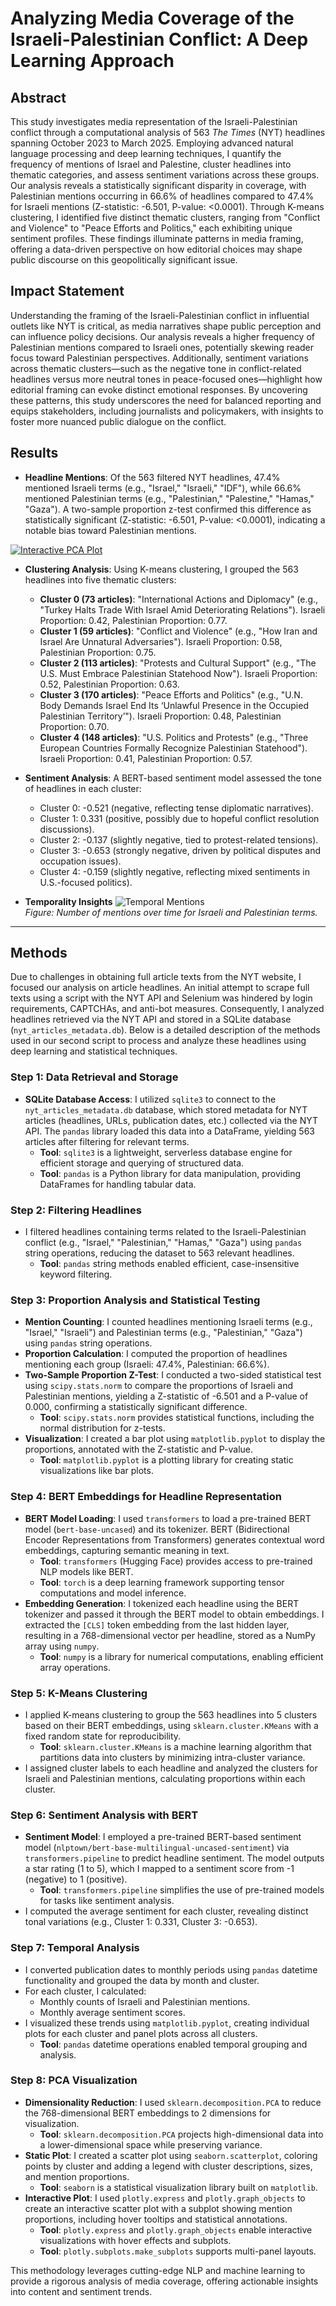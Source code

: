 # Analyzing Media Coverage of the Israeli-Palestinian Conflict: A Deep Learning Approach

## Abstract

This study investigates media representation of the Israeli-Palestinian conflict through a computational analysis of 563 *The Times* (NYT) headlines spanning October 2023 to March 2025. Employing advanced natural language processing and deep learning techniques, I quantify the frequency of mentions of Israel and Palestine, cluster headlines into thematic categories, and assess sentiment variations across these groups. Our analysis reveals a statistically significant disparity in coverage, with Palestinian mentions occurring in 66.6% of headlines compared to 47.4% for Israeli mentions (Z-statistic: -6.501, P-value: <0.0001). Through K-means clustering, I identified five distinct thematic clusters, ranging from "Conflict and Violence" to "Peace Efforts and Politics," each exhibiting unique sentiment profiles. These findings illuminate patterns in media framing, offering a data-driven perspective on how editorial choices may shape public discourse on this geopolitically significant issue.

## Impact Statement

Understanding the framing of the Israeli-Palestinian conflict in influential outlets like NYT is critical, as media narratives shape public perception and can influence policy decisions. Our analysis reveals a higher frequency of Palestinian mentions compared to Israeli ones, potentially skewing reader focus toward Palestinian perspectives. Additionally, sentiment variations across thematic clusters—such as the negative tone in conflict-related headlines versus more neutral tones in peace-focused ones—highlight how editorial framing can evoke distinct emotional responses. By uncovering these patterns, this study underscores the need for balanced reporting and equips stakeholders, including journalists and policymakers, with insights to foster more nuanced public dialogue on the conflict.

## Results

- **Headline Mentions**: Of the 563 filtered NYT headlines, 47.4% mentioned Israeli terms (e.g., "Israel," "Israeli," "IDF"), while 66.6% mentioned Palestinian terms (e.g., "Palestinian," "Palestine," "Hamas," "Gaza"). A two-sample proportion z-test confirmed this difference as statistically significant (Z-statistic: -6.501, P-value: <0.0001), indicating a notable bias toward Palestinian mentions.

[![Interactive PCA Plot](figures_deep_learning4/cluster_visualization.png)](https://adams-charleen.github.io/https://adams-charleen.github.io/nyt_deep_learning/pca_interactive.html)

- **Clustering Analysis**: Using K-means clustering, I grouped the 563 headlines into five thematic clusters:
  - **Cluster 0 (73 articles)**: "International Actions and Diplomacy" (e.g., "Turkey Halts Trade With Israel Amid Deteriorating Relations"). Israeli Proportion: 0.42, Palestinian Proportion: 0.77.
  - **Cluster 1 (59 articles)**: "Conflict and Violence" (e.g., "How Iran and Israel Are Unnatural Adversaries"). Israeli Proportion: 0.58, Palestinian Proportion: 0.75.
  - **Cluster 2 (113 articles)**: "Protests and Cultural Support" (e.g., "The U.S. Must Embrace Palestinian Statehood Now"). Israeli Proportion: 0.52, Palestinian Proportion: 0.63.
  - **Cluster 3 (170 articles)**: "Peace Efforts and Politics" (e.g., "U.N. Body Demands Israel End Its ‘Unlawful Presence in the Occupied Palestinian Territory’"). Israeli Proportion: 0.48, Palestinian Proportion: 0.70.
  - **Cluster 4 (148 articles)**: "U.S. Politics and Protests" (e.g., "Three European Countries Formally Recognize Palestinian Statehood"). Israeli Proportion: 0.41, Palestinian Proportion: 0.57.

- **Sentiment Analysis**: A BERT-based sentiment model assessed the tone of headlines in each cluster:
  - Cluster 0: -0.521 (negative, reflecting tense diplomatic narratives).
  - Cluster 1: 0.331 (positive, possibly due to hopeful conflict resolution discussions).
  - Cluster 2: -0.137 (slightly negative, tied to protest-related tensions).
  - Cluster 3: -0.653 (strongly negative, driven by political disputes and occupation issues).
  - Cluster 4: -0.159 (slightly negative, reflecting mixed sentiments in U.S.-focused politics).

- **Temporality Insights**
![Temporal Mentions](temporal_mentions.png)  
*Figure: Number of mentions over time for Israeli and Palestinian terms.*

---

## Methods

Due to challenges in obtaining full article texts from the NYT website, I focused our analysis on article headlines. An initial attempt to scrape full texts using a script with the NYT API and Selenium was hindered by login requirements, CAPTCHAs, and anti-bot measures. Consequently, I analyzed headlines retrieved via the NYT API and stored in a SQLite database (`nyt_articles_metadata.db`). Below is a detailed description of the methods used in our second script to process and analyze these headlines using deep learning and statistical techniques.

### Step 1: Data Retrieval and Storage
- **SQLite Database Access**: I utilized `sqlite3` to connect to the `nyt_articles_metadata.db` database, which stored metadata for NYT articles (headlines, URLs, publication dates, etc.) collected via the NYT API. The `pandas` library loaded this data into a DataFrame, yielding 563 articles after filtering for relevant terms.
  - **Tool**: `sqlite3` is a lightweight, serverless database engine for efficient storage and querying of structured data.
  - **Tool**: `pandas` is a Python library for data manipulation, providing DataFrames for handling tabular data.

### Step 2: Filtering Headlines
- I filtered headlines containing terms related to the Israeli-Palestinian conflict (e.g., "Israel," "Palestinian," "Hamas," "Gaza") using `pandas` string operations, reducing the dataset to 563 relevant headlines.
  - **Tool**: `pandas` string methods enabled efficient, case-insensitive keyword filtering.

### Step 3: Proportion Analysis and Statistical Testing
- **Mention Counting**: I counted headlines mentioning Israeli terms (e.g., "Israel," "Israeli") and Palestinian terms (e.g., "Palestinian," "Gaza") using `pandas` string operations.
- **Proportion Calculation**: I computed the proportion of headlines mentioning each group (Israeli: 47.4%, Palestinian: 66.6%).
- **Two-Sample Proportion Z-Test**: I conducted a two-sided statistical test using `scipy.stats.norm` to compare the proportions of Israeli and Palestinian mentions, yielding a Z-statistic of -6.501 and a P-value of 0.000, confirming a statistically significant difference.
  - **Tool**: `scipy.stats.norm` provides statistical functions, including the normal distribution for z-tests.
- **Visualization**: I created a bar plot using `matplotlib.pyplot` to display the proportions, annotated with the Z-statistic and P-value.
  - **Tool**: `matplotlib.pyplot` is a plotting library for creating static visualizations like bar plots.

### Step 4: BERT Embeddings for Headline Representation
- **BERT Model Loading**: I used `transformers` to load a pre-trained BERT model (`bert-base-uncased`) and its tokenizer. BERT (Bidirectional Encoder Representations from Transformers) generates contextual word embeddings, capturing semantic meaning in text.
  - **Tool**: `transformers` (Hugging Face) provides access to pre-trained NLP models like BERT.
  - **Tool**: `torch` is a deep learning framework supporting tensor computations and model inference.
- **Embedding Generation**: I tokenized each headline using the BERT tokenizer and passed it through the BERT model to obtain embeddings. I extracted the `[CLS]` token embedding from the last hidden layer, resulting in a 768-dimensional vector per headline, stored as a NumPy array using `numpy`.
  - **Tool**: `numpy` is a library for numerical computations, enabling efficient array operations.

### Step 5: K-Means Clustering
- I applied K-means clustering to group the 563 headlines into 5 clusters based on their BERT embeddings, using `sklearn.cluster.KMeans` with a fixed random state for reproducibility.
  - **Tool**: `sklearn.cluster.KMeans` is a machine learning algorithm that partitions data into clusters by minimizing intra-cluster variance.
- I assigned cluster labels to each headline and analyzed the clusters for Israeli and Palestinian mentions, calculating proportions within each cluster.

### Step 6: Sentiment Analysis with BERT
- **Sentiment Model**: I employed a pre-trained BERT-based sentiment model (`nlptown/bert-base-multilingual-uncased-sentiment`) via `transformers.pipeline` to predict headline sentiment. The model outputs a star rating (1 to 5), which I mapped to a sentiment score from -1 (negative) to 1 (positive).
  - **Tool**: `transformers.pipeline` simplifies the use of pre-trained models for tasks like sentiment analysis.
- I computed the average sentiment for each cluster, revealing distinct tonal variations (e.g., Cluster 1: 0.331, Cluster 3: -0.653).

### Step 7: Temporal Analysis
- I converted publication dates to monthly periods using `pandas` datetime functionality and grouped the data by month and cluster.
- For each cluster, I calculated:
  - Monthly counts of Israeli and Palestinian mentions.
  - Monthly average sentiment scores.
- I visualized these trends using `matplotlib.pyplot`, creating individual plots for each cluster and panel plots across all clusters.
  - **Tool**: `pandas` datetime operations enabled temporal grouping and analysis.

### Step 8: PCA Visualization
- **Dimensionality Reduction**: I used `sklearn.decomposition.PCA` to reduce the 768-dimensional BERT embeddings to 2 dimensions for visualization.
  - **Tool**: `sklearn.decomposition.PCA` projects high-dimensional data into a lower-dimensional space while preserving variance.
- **Static Plot**: I created a scatter plot using `seaborn.scatterplot`, coloring points by cluster and adding a legend with cluster descriptions, sizes, and mention proportions.
  - **Tool**: `seaborn` is a statistical visualization library built on `matplotlib`.
- **Interactive Plot**: I used `plotly.express` and `plotly.graph_objects` to create an interactive scatter plot with a subplot showing mention proportions, including hover tooltips and statistical annotations.
  - **Tool**: `plotly.express` and `plotly.graph_objects` enable interactive visualizations with hover effects and subplots.
  - **Tool**: `plotly.subplots.make_subplots` supports multi-panel layouts.

This methodology leverages cutting-edge NLP and machine learning to provide a rigorous analysis of media coverage, offering actionable insights into content and sentiment trends.
